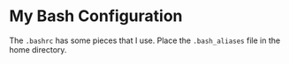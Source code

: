 # My Bash Configuration

The `.bashrc` has some pieces that I use.
Place the `.bash_aliases` file in the home directory.
